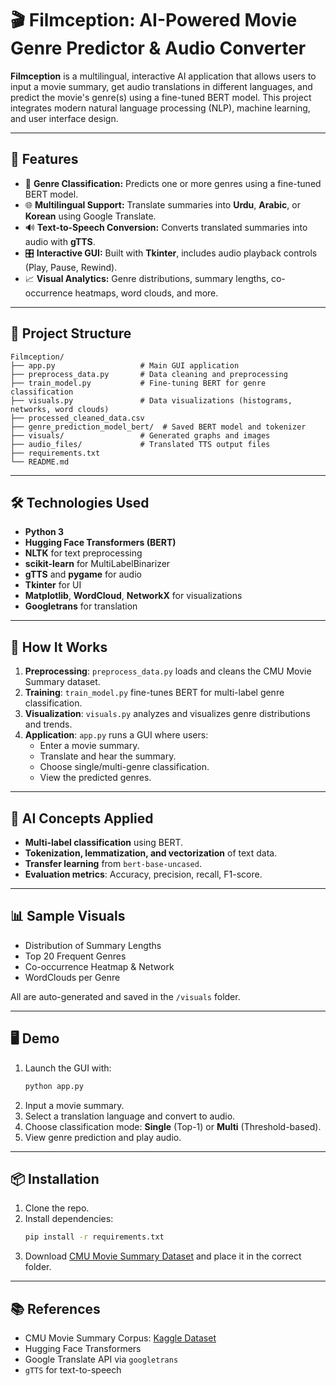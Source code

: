 
# 🎬 Filmception: AI-Powered Movie Genre Predictor & Audio Converter

**Filmception** is a multilingual, interactive AI application that allows users to input a movie summary, get audio translations in different languages, and predict the movie's genre(s) using a fine-tuned BERT model. This project integrates modern natural language processing (NLP), machine learning, and user interface design.

---

## 📌 Features

- 🧠 **Genre Classification:** Predicts one or more genres using a fine-tuned BERT model.
- 🌐 **Multilingual Support:** Translate summaries into **Urdu**, **Arabic**, or **Korean** using Google Translate.
- 🔊 **Text-to-Speech Conversion:** Converts translated summaries into audio with **gTTS**.
- 🎛️ **Interactive GUI:** Built with **Tkinter**, includes audio playback controls (Play, Pause, Rewind).
- 📈 **Visual Analytics:** Genre distributions, summary lengths, co-occurrence heatmaps, word clouds, and more.

---

## 📂 Project Structure

```
Filmception/
├── app.py                   # Main GUI application
├── preprocess_data.py       # Data cleaning and preprocessing
├── train_model.py           # Fine-tuning BERT for genre classification
├── visuals.py               # Data visualizations (histograms, networks, word clouds)
├── processed_cleaned_data.csv
├── genre_prediction_model_bert/  # Saved BERT model and tokenizer
├── visuals/                 # Generated graphs and images
├── audio_files/             # Translated TTS output files
├── requirements.txt
└── README.md
```

---

## 🛠️ Technologies Used

- **Python 3**
- **Hugging Face Transformers (BERT)**
- **NLTK** for text preprocessing
- **scikit-learn** for MultiLabelBinarizer
- **gTTS** and **pygame** for audio
- **Tkinter** for UI
- **Matplotlib**, **WordCloud**, **NetworkX** for visualizations
- **Googletrans** for translation

---

## 🧪 How It Works

1. **Preprocessing**: `preprocess_data.py` loads and cleans the CMU Movie Summary dataset.
2. **Training**: `train_model.py` fine-tunes BERT for multi-label genre classification.
3. **Visualization**: `visuals.py` analyzes and visualizes genre distributions and trends.
4. **Application**: `app.py` runs a GUI where users:
   - Enter a movie summary.
   - Translate and hear the summary.
   - Choose single/multi-genre classification.
   - View the predicted genres.

---

## 🧠 AI Concepts Applied

- **Multi-label classification** using BERT.
- **Tokenization, lemmatization, and vectorization** of text data.
- **Transfer learning** from `bert-base-uncased`.
- **Evaluation metrics**: Accuracy, precision, recall, F1-score.

---

## 📊 Sample Visuals

- Distribution of Summary Lengths
- Top 20 Frequent Genres
- Co-occurrence Heatmap & Network
- WordClouds per Genre

All are auto-generated and saved in the `/visuals` folder.

---

## 🖥️ Demo

1. Launch the GUI with:
   ```bash
   python app.py
   ```
2. Input a movie summary.
3. Select a translation language and convert to audio.
4. Choose classification mode: **Single** (Top-1) or **Multi** (Threshold-based).
5. View genre prediction and play audio.

---

## 📦 Installation

1. Clone the repo.
2. Install dependencies:
   ```bash
   pip install -r requirements.txt
   ```
3. Download [CMU Movie Summary Dataset](https://www.kaggle.com/datasets/msafi04/movies-genre-dataset-cmu-moviesummary) and place it in the correct folder.

---


## 📚 References

- CMU Movie Summary Corpus: [Kaggle Dataset](https://www.kaggle.com/datasets/msafi04/movies-genre-dataset-cmu-moviesummary)
- Hugging Face Transformers
- Google Translate API via `googletrans`
- `gTTS` for text-to-speech
